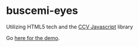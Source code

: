 # buscemi-eyes
Utilizing HTML5 tech and the [CCV Javascript](https://github.com/liuliu/ccv) library

Go [here for the demo](corytrimm.com/buscemi-eyes).